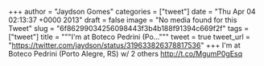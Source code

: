 
+++
author = "Jaydson Gomes"
categories = ["tweet"]
date = "Thu Apr 04 02:13:37 +0000 2013"
draft = false
image = "No media found for this Tweet"
slug = "6f86299034256098443f3b4b188f91394c669f2f"
tags = ["tweet"]
title = """I'm at Boteco Pedrini (Po..."""
tweet = true
tweet_url = "https://twitter.com/jaydson/status/319633826378817536"
+++
I'm at Boteco Pedrini (Porto Alegre, RS) w/ 2 others http://t.co/MgumP0gEsq
